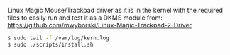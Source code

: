 Linux Magic Mouse/Trackpad driver as it is in the kernel with the required files to easily run and test it as a DKMS module from:
https://github.com/mwyborski/Linux-Magic-Trackpad-2-Driver

```bash
$ sudo tail -f /var/log/kern.log
$ sudo ./scripts/install.sh
```
